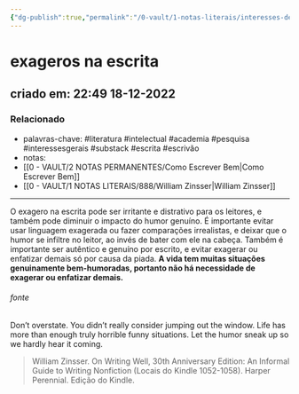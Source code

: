 ```yaml
---
{"dg-publish":true,"permalink":"/0-vault/1-notas-literais/interesses-de-pesquisa/exageros-na-escrita/","tags":["literatura","intelectual","academia","pesquisa","interessesgerais","substack","escrita","escrivão"],"dgHomeLink":true,"dgShowLocalGraph":true,"dgShowFileTree":true,"dgEnableSearch":true}
---
```


# exageros na escrita
## criado em: 22:49 18-12-2022

### Relacionado
- palavras-chave: #literatura #intelectual #academia #pesquisa #interessesgerais #substack #escrita #escrivão 
- notas: 
- [[0 - VAULT/2 NOTAS PERMANENTES/Como Escrever Bem\|Como Escrever Bem]]
- [[0 - VAULT/1 NOTAS LITERAIS/888/William Zinsser\|William Zinsser]]
---

O exagero na escrita pode ser irritante e distrativo para os leitores, e também pode diminuir o impacto do humor genuíno. É importante evitar usar linguagem exagerada ou fazer comparações irrealistas, e deixar que o humor se infiltre no leitor, ao invés de bater com ele na cabeça. Também é importante ser autêntico e genuíno por escrito, e evitar exagerar ou enfatizar demais só por causa da piada. **A vida tem muitas situações genuinamente bem-humoradas, portanto não há necessidade de exagerar ou enfatizar demais.**

###### fonte
 Don’t overstate. You didn’t really consider jumping out the window. Life has more than enough truly horrible funny situations. Let the humor sneak up so we hardly hear it coming.

>William Zinsser. On Writing Well, 30th Anniversary Edition: An Informal Guide to Writing Nonfiction (Locais do Kindle 1052-1058). Harper Perennial. Edição do Kindle. 